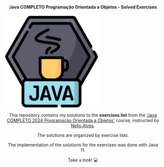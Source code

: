 
<h4 align="center">Java COMPLETO Programação Orientada a Objetos - Solved Exercises</h4>

<img src="/resources/java_logo.png" min-width="300px" max-width="300px" width="300px" align="center">


<p align="center">
	This repository contains my solutions to the <strong>exercises list</strong> from the <a href="https://www.udemy.com/course/java-curso-completo">'Java COMPLETO 2024 Programação Orientada a Objetos'</a> course, instructed by <a href="https://www.linkedin.com/in/nelio-alves">Nelio Alves</a>.
</p> 

<p align="center"> The solutions are organized by exercise lists.</p>

<p align="center">The implementation of the solutions for the exercises was done with Java 11.</p>

<p align="center">Take a look! 💻</p>
